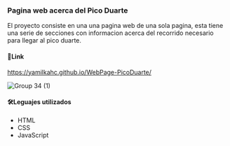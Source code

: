 ### Pagina web acerca del Pico Duarte

El proyecto consiste en una una pagina web de una sola pagina, esta tiene una serie de secciones con informacion acerca del recorrido necesario para llegar al pico duarte.


#### 🔗Link 

<https://yamilkahc.github.io/WebPage-PicoDuarte/>

![Group 34 (1)](https://user-images.githubusercontent.com/83675050/178857304-c40fa1f7-4ae9-4fb6-9f80-4655316efed0.png)


#### 🛠️Leguajes utilizados 

- HTML
- CSS
- JavaScript


